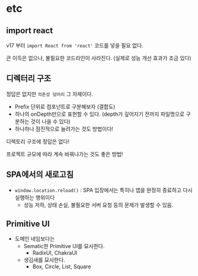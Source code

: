 # etc

## import react

v17 부터 `import React from 'react'` 코드를 넣을 필요 없다.

큰 이득은 없으나, 불필요한 코드라인이 사라진다. (실제로 성능 개선 효과가 조금 있다)

## 디렉터리 구조

정답은 없지만 `의존성 덩어리` 그 자체이다.

- Prefix 단위로 컴포넌트로 구분해보자 (결합도)
- 하나의 onDepth만으로 표현할 수 있다. (depth가 깊어지기 전까지 파일명으로 구분하는 것이 나을 수 있다)
- 하나하나 점진적으로 늘려가는 것도 방법이다!

디렉토리 구조에 정답은 없다!

프로젝트 규모에 따라 계속 바꿔나가는 것도 좋은 방법!

## SPA에서의 새로고침

- `window.location.reload()` : SPA 입장에서는 특히나 앱을 완정히 종료하고 다시 실행하는 행위이다
  - 성능 저하, 상태 손실, 불필요한 서버 요청 등의 문제가 발생할 수 있음.

## Primitive UI

- 도메인 네임보다는
  - Sematic한 Primitive UI를 묘사한다.
    - RadixUI, ChakraUI
  - 생김새를 묘사한다.
    - Box, Circle, List, Square
